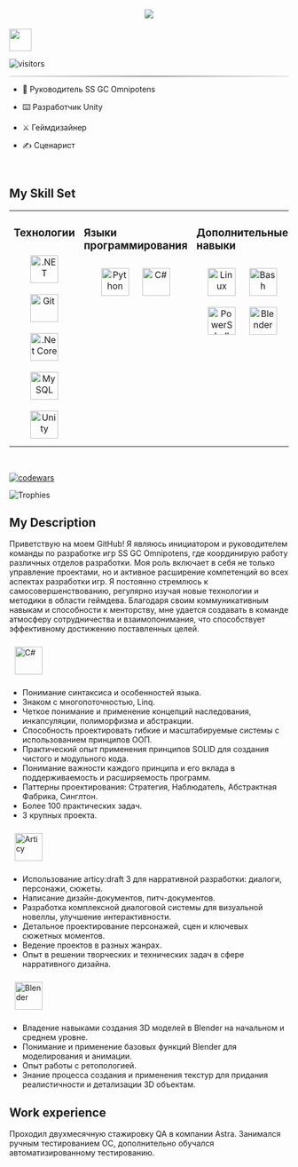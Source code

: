 <h1 align="center">
  <a href="https://git.io/typing-svg">
    <img src="https://readme-typing-svg.herokuapp.com/?lines=Hello,+There!+👋;This+is+Kirill+....;Nice+to+meet+you!&center=true&size=30">
  </a>
</h1>

<a href="https://t.me/ZoV_SLON"><img src="https://i.postimg.cc/wBfcnQ1V/telegram-icon-icons-com-72055.png" style="height:40px!important; vertical-align:middle;" /></a>

![visitors](https://visitor-badge.laobi.icu/badge?page_id=kirikulus.kirikulus)

<hr style="border:0; height: 1px; background: #333; background-image: linear-gradient(to right, #ccc, #333, #ccc);">


- 🦁 Руководитель SS GC Omnipotens  
  

- ⌨️ Разработчик Unity  
  

- ⚔️ Геймдизайнер  
  

- ✍️ Сценарист
  

<br/>  

## My Skill Set  
<table>
    <tr>
        <td valign="top" width="33%" align="center">

### Технологии  
<div align="center">  
<a href="https://dotnet.microsoft.com/download/dotnet-framework" target="_blank"><img style="margin: 10px" src="https://profilinator.rishav.dev/skills-assets/dot-net-original-wordmark.svg" alt=".NET" height="50" /></a>  
<a href="https://github.com/" target="_blank"><img style="margin: 10px" src="https://profilinator.rishav.dev/skills-assets/git-scm-icon.svg" alt="Git" height="50" /></a>  
<a href="https://dotnet.microsoft.com/download" target="_blank"><img style="margin: 10px" src="https://profilinator.rishav.dev/skills-assets/dotnetcore.png" alt=".Net Core" height="50" /></a>  
<a href="https://www.mysql.com/" target="_blank"><img style="margin: 10px" src="https://profilinator.rishav.dev/skills-assets/mysql-original-wordmark.svg" alt="MySQL" height="50" /></a>  
<a href="https://unity.com/" target="_blank"><img style="margin: 10px" src="https://profilinator.rishav.dev/skills-assets/unity.png" alt="Unity" height="50" /></a>  
</div>

</td><td valign="top" width="33%">



### Языки программирования  
<div align="center">  
<a href="https://www.python.org/" target="_blank"><img style="margin: 10px" src="https://profilinator.rishav.dev/skills-assets/python-original.svg" alt="Python" height="50" /></a>  
<a href="https://docs.microsoft.com/en-us/dotnet/csharp/" target="_blank"><img style="margin: 10px" src="https://profilinator.rishav.dev/skills-assets/csharp-original.svg" alt="C#" height="50" /></a>  
</div>

</td><td valign="top" width="33%">



### Дополнительные навыки  
<div align="center">  
<a href="https://www.linux.org/" target="_blank"><img style="margin: 10px" src="https://profilinator.rishav.dev/skills-assets/linux-original.svg" alt="Linux" height="50" /></a>  
<a href="https://www.gnu.org/software/bash/" target="_blank"><img style="margin: 10px" src="https://profilinator.rishav.dev/skills-assets/gnu_bash-icon.svg" alt="Bash" height="50" /></a>  
<a href="https://docs.microsoft.com/en-us/powershell/" target="_blank"><img style="margin: 10px" src="https://profilinator.rishav.dev/skills-assets/powershell.png" alt="PowerShell" height="50" /></a>  
<a href="https://www.blender.org/" target="_blank"><img style="margin: 10px" src="https://profilinator.rishav.dev/skills-assets/blender_community_badge_white.svg" alt="Blender" height="50" /></a>  
</div>

</td></tr></table>  

<br/>  

[![codewars](https://www.codewars.com/users/kirikulus/badges/large)](https://www.codewars.com/users/kirikulus)

![Trophies](https://github-profile-trophy.vercel.app/?username=Kirikulus&theme=discord)




## My Description

Приветствую на моем GitHub! Я являюсь инициатором и руководителем команды по разработке игр SS GC Omnipotens, где координирую работу различных отделов разработки. Моя роль включает в себя не только управление проектами, но и активное расширение компетенций во всех аспектах разработки игр. Я постоянно стремлюсь к самосовершенствованию, регулярно изучая новые технологии и методики в области геймдева. Благодаря своим коммуникативным навыкам и способности к менторству, мне удается создавать в команде атмосферу сотрудничества и взаимопонимания, что способствует эффективному достижению поставленных целей.

<a href="https://docs.microsoft.com/en-us/dotnet/csharp/" target="_blank"><img style="margin: 10px" src="https://profilinator.rishav.dev/skills-assets/csharp-original.svg" alt="C#" height="50" /></a>  

- Понимание синтаксиса и особенностей языка.
- Знаком с многопоточностью, Linq.
- Четкое понимание и применение концепций наследования, инкапсуляции, полиморфизма и абстракции.
- Способность проектировать гибкие и масштабируемые системы с использованием принципов ООП.
- Практический опыт применения принципов SOLID для создания чистого и модульного кода.
- Понимание важности каждого принципа и его вклада в поддерживаемость и расширяемость программ.
- Паттерны проектирования: Стратегия, Наблюдатель, Абстрактная Фабрика, Синглтон.
- Более 100 практических задач.
- 3 крупных проекта.
  
<a href="https://www.articy.com/en/" target="_blank"><img style="margin: 10px" src="https://i.postimg.cc/NfxxtcVb/photo-2024-04-05-17-11-212.png" alt="Articy" height="50" /></a>

- Использование articy:draft 3 для нарративной разработки: диалоги, персонажи, сюжеты.
- Написание дизайн-документов, питч-документов.
- Разработка комплексной диалоговой системы для визуальной новеллы, улучшение интерактивности.
- Детальное проектирование персонажей, сцен и ключевых сюжетных моментов.
- Ведение проектов в разных жанрах.
- Опыт в решении творческих и технических задач в сфере нарративного дизайна.

<a href="https://www.blender.org/" target="_blank"><img style="margin: 10px" src="https://i.postimg.cc/rm4jWtpN/Blender-23505.png" alt="Blender" height="50" /></a>

- Владение навыками создания 3D моделей в Blender на начальном и среднем уровне.
- Понимание и применение базовых функций Blender для моделирования и анимации.
- Опыт работы с ретопологией.
- Знание процесса создания и применения текстур для придания реалистичности и детализации 3D объектам.
## Work experience

Проходил двухмесячную стажировку QA в компании Astra.
Занимался ручным тестированием ОС, дополнительно обучался автоматизированному тестированию.
